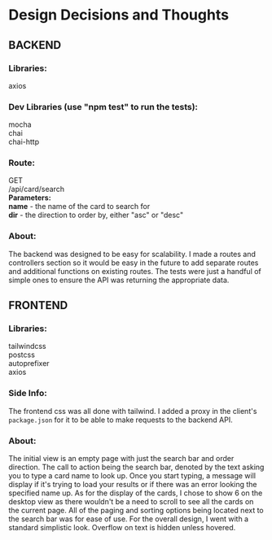 # Design Decisions and Thoughts

## BACKEND
### Libraries:
axios<br/>
### Dev Libraries (use "npm test" to run the tests):
mocha<br/>
chai<br/>
chai-http

### Route:
GET<br/>
/api/card/search<br/>
**Parameters:**<br/>
**name** - the name of the card to search for<br/>
**dir** - the direction to order by, either "asc" or "desc"

### About:
The backend was designed to be easy for scalability. I made a routes and controllers section so it would be easy in the future to add separate routes and additional functions on existing routes. The tests were just a handful of simple ones to ensure the API was returning the appropriate data.

## FRONTEND
### Libraries:
tailwindcss<br/>
postcss<br/>
autoprefixer<br/>
axios

### Side Info:
The frontend css was all done with tailwind. I added a proxy in the client's `package.json` for it to be able to make requests to the backend API.

### About:
The initial view is an empty page with just the search bar and order direction. The call to action being the search bar, denoted by the text asking you to type a card name to look up. Once you start typing, a message will display if it's trying to load your results or if there was an error looking the specified name up. As for the display of the cards, I chose to show 6 on the desktop view as there wouldn't be a need to scroll to see all the cards on the current page. All of the paging and sorting options being located next to the search bar was for ease of use. For the overall design, I went with a standard simplistic look. Overflow on text is hidden unless hovered.
